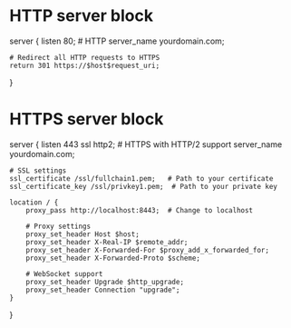 # HTTP server block
server {
    listen 80;  # HTTP
    server_name yourdomain.com;

    # Redirect all HTTP requests to HTTPS
    return 301 https://$host$request_uri;
}

# HTTPS server block
server {
    listen 443 ssl http2;  # HTTPS with HTTP/2 support
    server_name yourdomain.com;

    # SSL settings
    ssl_certificate /ssl/fullchain1.pem;   # Path to your certificate
    ssl_certificate_key /ssl/privkey1.pem;  # Path to your private key

    location / {
        proxy_pass http://localhost:8443;  # Change to localhost

        # Proxy settings
        proxy_set_header Host $host;
        proxy_set_header X-Real-IP $remote_addr;
        proxy_set_header X-Forwarded-For $proxy_add_x_forwarded_for;
        proxy_set_header X-Forwarded-Proto $scheme;

        # WebSocket support
        proxy_set_header Upgrade $http_upgrade;
        proxy_set_header Connection "upgrade";
    }
}
